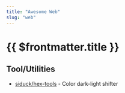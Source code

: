 ```yaml
---
title: "Awesome Web"
slug: "web"
---
```


# {{ $frontmatter.title }}

## Tool/Utilities

* [siduck/hex-tools](https://siduck.github.io/hex-tools) - Color dark-light shifter
